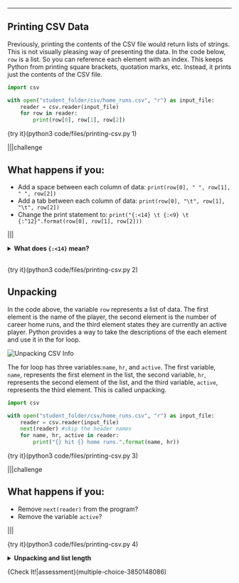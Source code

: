 ----------

## Printing CSV Data

Previously, printing the contents of the CSV file would return lists of strings. This is not visually pleasing way of presenting the data. In the code below, `row` is a list. So you can reference each element with an index. This keeps Python from printing square brackets, quotation marks, etc. Instead, it prints just the contents of the CSV file.

```python
import csv

with open("student_folder/csv/home_runs.csv", "r") as input_file:
    reader = csv.reader(input_file)
    for row in reader:
        print(row[0], row[1], row[2])
```

{try it}(python3 code/files/printing-csv.py 1)

|||challenge
## What happens if you:
* Add a space between each column of data:
`print(row[0], " ", row[1], " ", row[2])`
* Add a tab between each column of data:
`print(row[0], "\t", row[1], "\t", row[2])`
* Change the print statement to:
`print("{:<14} \t {:<9} \t {:^12}".format(row[0], row[1], row[2]))`

|||

<details>
  <summary><strong>What does <code>{:&lt;14}</code> mean?</strong></summary>
    Printing output that is aligned into columns may not work if you try to use just spaces and tabs to separate the columns. <code>{:&lt;14}</code> means left-justify the text and use a width of 14. 14 was chosen because that is the length of the longest names (Alex Rodriguez and Frank Robinson). Names shorter than 14 will "fill" the rest of the width with spaces. <code>{:&gt;14}</code> means the text will be right-justified with a width of 14. <code>{:^14}</code> means the text will be centered across 14 spaces. Note, the <code>format</code> method needs to be used when aligning text.
</details><br>

{try it}(python3 code/files/printing-csv.py 2)

## Unpacking 

In the code above, the variable `row` represents a list of data. The first element is the name of the player, the second element is the number of career home runs, and the third element states they are currently an active player. Python provides a way to take the descriptions of the each element and use it in the for loop.

![Unpacking CSV Info](.guides/images/unpacking-csv-info.png)

The for loop has three variables:`name`, `hr`, and `active`. The first variable, `name`, represents the first element in the list, the second variable, `hr`, represents the second element of the list, and the third variable, `active`, represents the third element. This is called unpacking.

```python
import csv

with open("student_folder/csv/home_runs.csv", "r") as input_file:
    reader = csv.reader(input_file)
    next(reader) #skip the header names
    for name, hr, active in reader:
        print("{} hit {} home runs.".format(name, hr))
```

{try it}(python3 code/files/printing-csv.py 3)

|||challenge
## What happens if you:
* Remove `next(reader)` from the program?
* Remove the variable `active`?

|||

{try it}(python3 code/files/printing-csv.py 4)

<details>
  <summary><strong>Unpacking and list length</strong></summary>
  Unpacking only works if you know how many elements are in the list. You must have the same number variables in the for loop as there are elements in the list. If you don't know how long a list is, you can always iterate over the list to access all of the elements.
</details>

{Check It!|assessment}(multiple-choice-3850148086)
